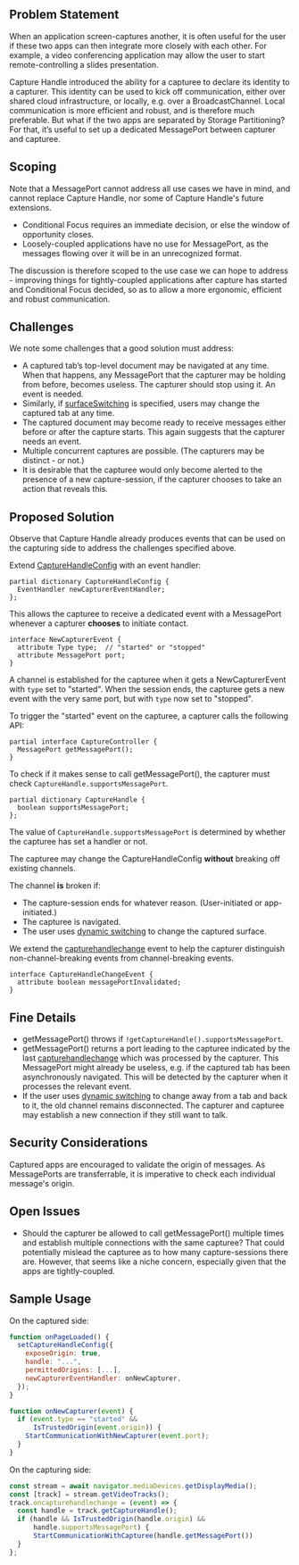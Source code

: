 ## Problem Statement

When an application screen-captures another, it is often useful for the user if these two apps can then integrate more closely with each other. For example, a video conferencing application may allow the user to start remote-controlling a slides presentation.

Capture Handle introduced the ability for a capturee to declare its identity to a capturer. This identity can be used to kick off communication, either over shared cloud infrastructure, or locally, e.g. over a BroadcastChannel. Local communication is more efficient and robust, and is therefore much preferable. But what if the two apps are separated by Storage Partitioning? For that, it’s useful to set up a dedicated MessagePort between capturer and capturee.

## Scoping

Note that a MessagePort cannot address all use cases we have in mind, and cannot replace Capture Handle, nor some of Capture Handle's future extensions.
* Conditional Focus requires an immediate decision, or else the window of opportunity closes.
* Loosely-coupled applications have no use for MessagePort, as the messages flowing over it will be in an unrecognized format.

The discussion is therefore scoped to the use case we can hope to address - improving things for tightly-coupled applications after capture has started and Conditional Focus decided, so as to allow a more ergonomic, efficient and robust communication.

## Challenges

We note some challenges that a good solution must address:
* A captured tab’s top-level document may be navigated at any time. When that happens, any MessagePort that the capturer may be holding from before, becomes useless. The capturer should stop using it. An event is needed.
* Similarly, if [surfaceSwitching](https://w3c.github.io/mediacapture-screen-share/#dom-displaymediastreamoptions-surfaceswitching) is specified, users may change the captured tab at any time.
* The captured document may become ready to receive messages either before or after the capture starts. This again suggests that the capturer needs an event.
* Multiple concurrent captures are possible. (The capturers may be distinct - or not.)
* It is desirable that the capturee would only become alerted to the presence of a new capture-session, if the capturer chooses to take an action that reveals this.

## Proposed Solution

Observe that Capture Handle already produces events that can be used on the capturing side to address the challenges specified above.


Extend [CaptureHandleConfig](https://w3c.github.io/mediacapture-handle/identity/index.html#dom-capturehandleconfig) with an event handler:
```webidl
partial dictionary CaptureHandleConfig {
  EventHandler newCapturerEventHandler;
};
```

This allows the capturee to receive a dedicated event with a MessagePort whenever a capturer **chooses** to initiate contact.

```webidl
interface NewCapturerEvent {
  attribute Type type;  // "started" or "stopped"
  attribute MessagePort port;
}
```

A channel is established for the capturee when it gets a NewCapturerEvent with `type` set to "started". When the session ends, the capturee gets a new event with the very same port, but with `type` now set to "stopped".


To trigger the "started" event on the capturee, a capturer calls the following API:
```webidl
partial interface CaptureController {
  MessagePort getMessagePort();
}
```

To check if it makes sense to call getMessagePort(), the capturer must check `CaptureHandle.supportsMessagePort`.
```webidl
partial dictionary CaptureHandle {
  boolean supportsMessagePort;
};
```
The value of `CaptureHandle.supportsMessagePort` is determined by whether the capturee has set a handler or not.

The capturee may change the CaptureHandleConfig **without** breaking off existing channels.

The channel **is** broken if:
* The capture-session ends for whatever reason. (User-initiated or app-initiated.)
* The capturee is navigated.
* The user uses [dynamic switching](https://w3c.github.io/mediacapture-screen-share/#dom-displaymediastreamoptions-surfaceswitching) to change the captured surface.

We extend the [capturehandlechange](https://w3c.github.io/mediacapture-handle/identity/index.html#dfn-capturehandlechange) event to help the capturer distinguish non-channel-breaking events from channel-breaking events.
```webidl
interface CaptureHandleChangeEvent {
  attribute boolean messagePortInvalidated;
}
```

## Fine Details

* getMessagePort() throws if `!getCaptureHandle().supportsMessagePort`.
* getMessagePort() returns a port leading to the capturee indicated by the last [capturehandlechange](https://w3c.github.io/mediacapture-handle/identity/index.html#dfn-capturehandlechange) which was processed by the capturer. This MessagePort might already be useless, e.g. if the captured tab has been asynchronously navigated. This will be detected by the capturer when it processes the relevant event.
* If the user uses [dynamic switching](https://w3c.github.io/mediacapture-screen-share/#dom-displaymediastreamoptions-surfaceswitching) to change away from a tab and back to it, the old channel remains disconnected. The capturer and capturee may establish a new connection if they still want to talk.

## Security Considerations

Captured apps are encouraged to validate the origin of messages.
As MessagePorts are transferrable, it is imperative to check each individual message's origin.

## Open Issues
* Should the capturer be allowed to call getMessagePort() multiple times and establish multiple connections with the same capturee? That could potentially mislead the capturee as to how many capture-sessions there are. However, that seems like a niche concern, especially given that the apps are tightly-coupled.

## Sample Usage

On the captured side:

```js
function onPageLoaded() {
  setCaptureHandleConfig({
    exposeOrigin: true,
    handle: "...",
    permittedOrigins: [...],
    newCapturerEventHandler: onNewCapturer,
  });
}

function onNewCapturer(event) {
  if (event.type == "started" &&
      IsTrustedOrigin(event.origin)) {
    StartCommunicationWithNewCapturer(event.port);
  }
}
```

On the capturing side:
```js
const stream = await navigator.mediaDevices.getDisplayMedia();
const [track] = stream.getVideoTracks();
track.oncapturehandlechange = (event) => {
  const handle = track.getCaptureHandle();
  if (handle && IsTrustedOrigin(handle.origin) &&
      handle.supportsMessagePort) {
      StartCommunicationWithCapturee(handle.getMessagePort())
  }
};
```

